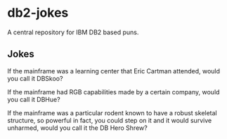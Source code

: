 # db2-jokes

A central repository for IBM DB2 based puns.

## Jokes

If the mainframe was a learning center that Eric Cartman attended,
would you call it DBSkoo?

If the mainframe had RGB capabilities made by a certain company,
would you call it DBHue?

If the mainframe was a particular rodent known to have a robust skeletal
structure, so powerful in fact, you could step on it and it would survive unharmed,
would you call it the DB Hero Shrew?
